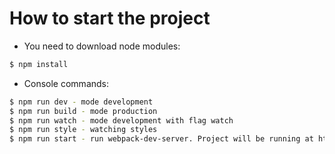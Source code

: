 
# How to start the project

 - You need to download node modules:
```sh
$ npm install
```

 - Console commands:
```sh
$ npm run dev - mode development
$ npm run build - mode production
$ npm run watch - mode development with flag watch
$ npm run style - watching styles
$ npm run start - run webpack-dev-server. Project will be running at http://localhost:8080/
```